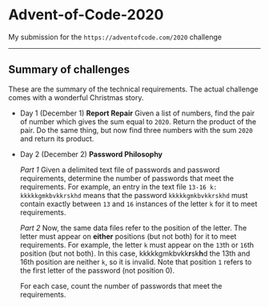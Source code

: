 # Advent-of-Code-2020
My submission for the `https://adventofcode.com/2020` challenge 

---
## Summary of challenges

These are the summary of the technical requirements. The actual challenge comes with a wonderful Christmas story.

- Day 1 (December 1) **Report Repair**
  Given a list of numbers, find the pair of number which gives the sum equal to `2020`. Return the product of the pair.
  Do the same thing, but now find three numbers with the sum `2020` and return its product.

- Day 2 (December 2) **Password Philosophy**

  _Part 1_ Given a delimited text file of passwords and password requirements, determine the number of passwords that meet the requirements.
  For example, an entry in the text file `13-16 k: kkkkkgmkbvkkrskhd` means that the password `kkkkkgmkbvkkrskhd` must contain exactly between `13` and `16` instances of the letter `k` for it to meet requirements.

  _Part 2_ Now, the same data files refer to the position of the letter. The letter must appear on **either** positions (but not both) for it to meet requirements. For example, the letter `k` must appear on the `13`th or `16`th position (but not both). In this case,     kkkkkgmkbvkk**r**sk**h**d    the 13th and 16th position are neither `k`, so it is invalid. Note that position `1` refers to the first letter of the password (not position 0).

  For each case, count the number of passwords that meet the requirements.
